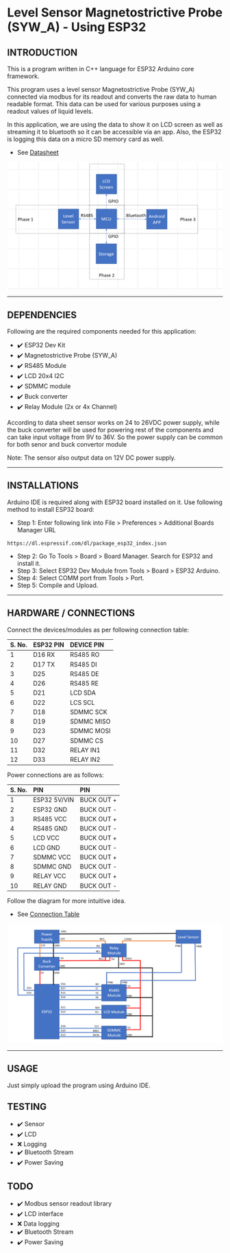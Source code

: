 # Level Sensor Magnetostrictive Probe (SYW_A) - Using ESP32

## INTRODUCTION
This is a program written in C++ language for ESP32 Arduino core framework.

This program uses a level sensor Magnetostrictive Probe (SYW_A) connected via
modbus for its readout and converts the raw data to human readable format. This
data can be used for various purposes using a readout values of liquid levels.

In this application, we are using the data to show it on LCD screen as well as
streaming it to bluetooth so it can be accessible via an app. Also, the ESP32 is
logging this data on a micro SD memory card as well.

- See [Datasheet](Sensor_Datasheet.pdf)

![System architecture](architecture.png)

---

## DEPENDENCIES

Following are the required components needed for this application:

- ✔️ ESP32 Dev Kit
- ✔️ Magnetostrictive Probe (SYW_A)
- ✔️ RS485 Module
- ✔️ LCD 20x4 I2C
- ✔️ SDMMC module
- ✔️ Buck converter
- ✔️ Relay Module (2x or 4x Channel)

According to data sheet sensor works on 24 to 26VDC power supply, while the buck
converter will be used for powering rest of the components and can take input
voltage from 9V to 36V. So the power supply can be common for both senor and
buck convertor module

Note: The sensor also output data on 12V DC power supply.

---

## INSTALLATIONS

Arduino IDE is required along with ESP32 board installed on it. Use following
method to install ESP32 board:

- Step 1: Enter following link into File > Preferences > Additional Boards
Manager URL
```
https://dl.espressif.com/dl/package_esp32_index.json
```
- Step 2: Go To Tools > Board > Board Manager. Search for ESP32 and install it.
- Step 3: Select ESP32 Dev Module from Tools > Board > ESP32 Arduino.
- Step 4: Select COMM port from Tools > Port.
- Step 5: Compile and Upload.

---

## HARDWARE / CONNECTIONS

Connect the devices/modules as per following connection table:

| S. No. | ESP32 PIN | DEVICE PIN |
|:-------|:----------|:-----------|
| 1 | D16 RX | RS485 RO | 
| 2 | D17 TX | RS485 DI |
| 3 | D25 | RS485 DE |
| 4 | D26 | RS485 RE |
| 5 | D21 | LCD SDA |
| 6 | D22 | LCS SCL |
| 7 | D18 | SDMMC SCK |
| 8 | D19 | SDMMC MISO |
| 9 | D23 | SDMMC MOSI |
| 10 | D27 | SDMMC CS |
| 11 | D32 | RELAY IN1 |
| 12 | D33 | RELAY IN2 |

Power connections are as follows:

| S. No. | PIN | PIN |
|:-------|:----|:----|
| 1 | ESP32 5V/VIN | BUCK OUT + |
| 2 | ESP32 GND | BUCK OUT - |
| 3 | RS485 VCC | BUCK OUT + |
| 4 | RS485 GND | BUCK OUT - |
| 5 | LCD VCC | BUCK OUT + |
| 6 | LCD GND | BUCK OUT - |
| 7 | SDMMC VCC | BUCK OUT + |
| 8 | SDMMC GND | BUCK OUT - |
| 9 | RELAY VCC | BUCK OUT + |
| 10 | RELAY GND | BUCK OUT - |

Follow the diagram for more intuitive idea.
- See [Connection Table](Connection_Table.pdf)

![Connection Diagram](Connection_Diagram.png)

---

## USAGE

Just simply upload the program using Arduino IDE.

## TESTING

- ✔️ Sensor
- ✔️ LCD
- ❌ Logging
- ✔️ Bluetooth Stream
- ✔️ Power Saving

## TODO

- ✔️ Modbus sensor readout library
- ✔️ LCD interface
- ❌ Data logging
- ✔️ Bluetooth Stream
- ✔️ Power Saving
